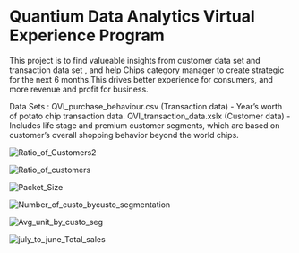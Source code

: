 # Quantium Data Analytics Virtual Experience Program

This project is to find valueable insights from customer data set and transaction data set , and help Chips category manager to create strategic for the next 6 months.This drives better experience for consumers, and more revenue and profit for business.

Data Sets :
QVI_purchase_behaviour.csv (Transaction data) - Year’s worth of potato chip transaction data.
QVI_transaction_data.xslx (Customer data) - Includes life stage and premium customer segments, which are based on customer’s overall shopping behavior beyond the world chips.


![Ratio_of_Customers2](https://user-images.githubusercontent.com/71061708/93486033-598ef700-f921-11ea-92e8-d9faf4d892ab.jpg)


![Ratio_of_customers](https://user-images.githubusercontent.com/71061708/93486197-893dff00-f921-11ea-858b-50a5457c4bb3.jpg)


![Packet_Size](https://user-images.githubusercontent.com/71061708/93486273-a1158300-f921-11ea-9bc7-9d25a6aa098f.jpg)


![Number_of_custo_bycusto_segmentation](https://user-images.githubusercontent.com/71061708/93486322-b094cc00-f921-11ea-9bbb-bb45466ada7c.jpg)


![Avg_unit_by_custo_seg](https://user-images.githubusercontent.com/71061708/93486387-c3a79c00-f921-11ea-8ff4-16366a7869c2.jpg)


![july_to_june_Total_sales](https://user-images.githubusercontent.com/71061708/93486438-d0c48b00-f921-11ea-90c9-b3cc23fe3715.jpg)
